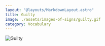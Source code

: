 ```yaml
---
layout: "@layouts/MarkdownLayout.astro"
title: Guilty
image: ./assets/images-of-signs/guilty.gif
category: Vocabulary
---
```


![Guilty](@signs/guilty.gif)
